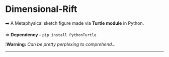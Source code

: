 # Dimensional-Rift

➡️ A Metaphysical sketch figure made via **Turtle module** in Python.
<br>

⇒ **Dependency -** `pip install PythonTurtle`

❕**Warning:** _Can be pretty perplexing to comprehend..._


------------------
